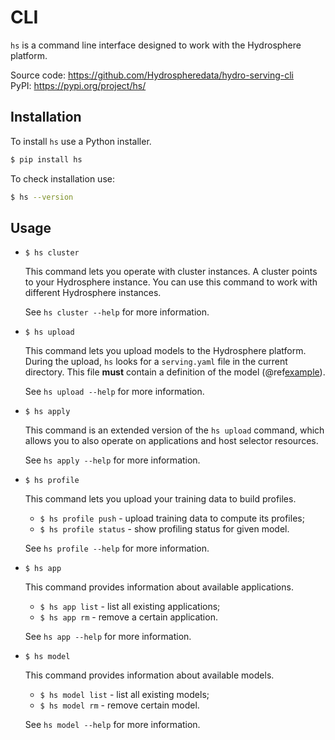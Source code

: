 
# CLI

`hs` is a command line interface designed to work with the Hydrosphere platform.

Source code: https://github.com/Hydrospheredata/hydro-serving-cli  
PyPI: https://pypi.org/project/hs/

## Installation

To install `hs` use a Python installer. 

```sh
$ pip install hs
```

To check installation use:

```sh
$ hs --version
```

## Usage

- `$ hs cluster`

    This command lets you operate with cluster instances. A cluster points to your Hydrosphere instance. You can use this command to work with different Hydrosphere instances.  

    See `hs cluster --help` for more information.

- `$ hs upload`

    This command lets you upload models to the Hydrosphere platform. During the upload, `hs` looks for a `serving.yaml` file in the current directory. This file **must** contain a definition of the model (@ref[example](../../how-to/write-definitions.md#kind-model)). 
    
    See `hs upload --help` for more information.

- `$ hs apply` 

    This command is an extended version of the `hs upload` command, which allows you to also operate on applications and host selector resources. 
    
    See `hs apply --help` for more information. 

- `$ hs profile`

    This command lets you upload your training data to build profiles. 

    * `$ hs profile push` - upload training data to compute its profiles; 
    * `$ hs profile status` - show profiling status for given model.

    See `hs profile --help` for more information.

- `$ hs app`

    This command provides information about available applications. 

    * `$ hs app list` - list all existing applications;
    * `$ hs app rm` - remove a certain application.

    See `hs app --help` for more information.

- `$ hs model`

    This command provides information about available models. 

    * `$ hs model list` - list all existing models;
    * `$ hs model rm` - remove certain model.

    See `hs model --help` for more information.
